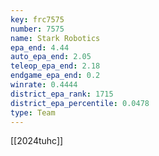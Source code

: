 ```yaml
---
key: frc7575
number: 7575
name: Stark Robotics
epa_end: 4.44
auto_epa_end: 2.05
teleop_epa_end: 2.18
endgame_epa_end: 0.2
winrate: 0.4444
district_epa_rank: 1715
district_epa_percentile: 0.0478
type: Team
---
```

[[2024tuhc]]
